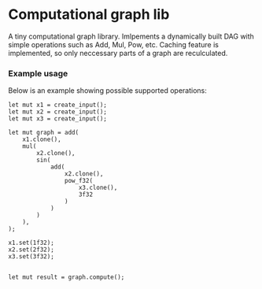 # Computational graph lib
A tiny computational graph library. Imlpements a dynamically built DAG with simple operations such as Add, Mul, Pow, etc. Caching feature is implemented, so only neccessary parts of a graph are reculculated.

### Example usage
Below is an example showing possible supported operations:

```rust,skt-template
let mut x1 = create_input();
let mut x2 = create_input();
let mut x3 = create_input();

let mut graph = add(
    x1.clone(),
    mul(
        x2.clone(),
        sin(
            add(
                x2.clone(),
                pow_f32(
                    x3.clone(),
                    3f32
                )
            )
        )
    ),
);

x1.set(1f32);
x2.set(2f32);
x3.set(3f32);


let mut result = graph.compute();

```
        
